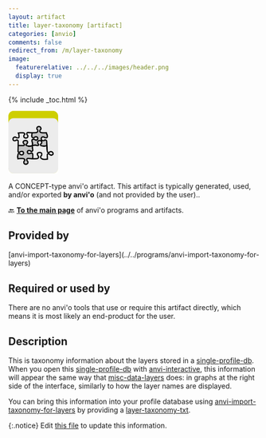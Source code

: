 ```yaml
---
layout: artifact
title: layer-taxonomy [artifact]
categories: [anvio]
comments: false
redirect_from: /m/layer-taxonomy
image:
  featurerelative: ../../../images/header.png
  display: true
---
```



{% include _toc.html %}


<img src="../../images/icons/CONCEPT.png" alt="CONCEPT" style="width:100px; border:none" />

A CONCEPT-type anvi'o artifact. This artifact is typically generated, used, and/or exported **by anvi'o** (and not provided by the user)..

🔙 **[To the main page](../../)** of anvi'o programs and artifacts.

## Provided by


<p style="text-align: left" markdown="1"><span class="artifact-p">[anvi-import-taxonomy-for-layers](../../programs/anvi-import-taxonomy-for-layers)</span></p>


## Required or used by


There are no anvi'o tools that use or require this artifact directly, which means it is most likely an end-product for the user.


## Description

This is taxonomy information about the layers stored in a <span class="artifact-n">[single-profile-db](/help/main/artifacts/single-profile-db)</span>. When you open this <span class="artifact-n">[single-profile-db](/help/main/artifacts/single-profile-db)</span> with <span class="artifact-p">[anvi-interactive](/help/main/programs/anvi-interactive)</span>, this information will appear the same way that <span class="artifact-n">[misc-data-layers](/help/main/artifacts/misc-data-layers)</span> does: in graphs at the right side of the interface, similarly to how the layer names are displayed. 

You can bring this information into your profile database using <span class="artifact-p">[anvi-import-taxonomy-for-layers](/help/main/programs/anvi-import-taxonomy-for-layers)</span> by providing a <span class="artifact-n">[layer-taxonomy-txt](/help/main/artifacts/layer-taxonomy-txt)</span>. 


{:.notice}
Edit [this file](https://github.com/merenlab/anvio/tree/master/anvio/docs/artifacts/layer-taxonomy.md) to update this information.

